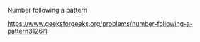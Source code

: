 Number following a pattern

https://www.geeksforgeeks.org/problems/number-following-a-pattern3126/1
